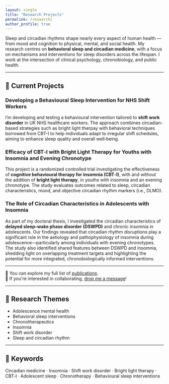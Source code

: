 ```yaml
---
layout: single
title: "Research Projects"
permalink: /research/
author_profile: true
---
```

Sleep and circadian rhythms shape nearly every aspect of human health — from mood and cognition to physical, mental, and social health.
My research centres on **behavioral sleep and circadian medicine**, with a focus on mechanisms and interventions for sleep disorders across the lifespan. I work at the intersection of clinical psychology, chronobiology, and public health.

---
## 🔬 Current Projects

<div class="project-block">
<h3>Developing a Behavioural Sleep Intervention for NHS Shift Workers</h3>
  <p>
    I’m developing and testing a behavioural intervention tailored to <strong>shift work disorder</strong> in UK NHS healthcare workers. The approach combines circadian-based strategies such as bright light therpay with behavioral techniques borrowed from CBT-I to help individuals adapt to irregular shift schedules, aiming to enhance sleep quality and overall well‑being.
  </p>
</div>

<div class="project-block">
<h3>Efficacy of CBT‑I with Bright Light Therapy for Youths with Insomnia and Evening Chronotype</h3>
  <p>
     This project is a randomized controlled trial investigating the effectiveness of <strong>cognitive behavioural therapy for insomnia (CBT‑I)</strong>, with and without the addition of <strong>bright light therapy</strong>, in youths with insomnia and an evening chronotype. The study evaluates outcomes related to sleep, circadian characteristics, mood, and objective circadian rhythm markers (i.e., DLMO).
  </p>
</div>

<div class="project-block">
<h3>The Role of Circadian Characteristics in Adolescents with Insomnia</h3>
  <p>
  As part of my doctoral thesis, I investigated the circadian characteristics of <strong>delayed sleep–wake phase disorder (DSWPD)</strong> and chronic insomnia in adolescents. Our findings revealed that circadian rhythm disruptions play a significant role in the aetiology and pathophysiology of insomnia during adolescence—particularly among individuals with evening chronotypes. The study also identified shared features between DSWPD and insomnia, shedding light on overlapping treatment targets and highlighting the potential for more integrated, chronobiologically informed interventions.
  </p>
</div>

---
📖 You can explore my full list of [publications](/publications/).  
🤝 If you're interested in collaborating, [drop me a message](mailto:forrestcheungtw@gmail.com)!

---
## 🧩 Research Themes
- Adolescence mental health
- Behavioral sleep interventions
- Chronotherapeutics
- Insomnia
- Shift work disorder
- Sleep and circadian rhythm

---
## 🔑 Keywords
Circadian medicine · Insomnia · Shift work disorder · Bright light therapy · CBT‑I · Adolescent sleep · Chronotherapy · Behavioural sleep interventions
